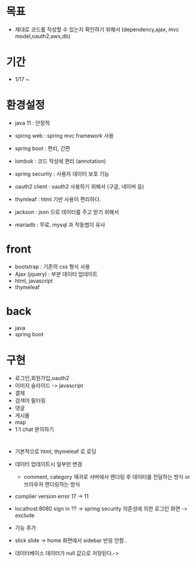 # 목표
- 제대로 코드를 작성할 수 있는지 확인하기 위해서 (dependency,ajax, mvc model,oauth2,aws,db)
# 기간
- 1/17 ~ 
# 환경설정
- java 11 : 안정적
- spirng web : spring mvc framework 사용
- spring boot : 편리, 간편
- lombok : 코드 작성에 편리 (annotation)

- spring security : 사용자 데이터 보호 기능
- oauth2 client : oauth2 사용하기 위해서 (구글, 네이버 등)
  
- thymleaf : html 기반 사용이 편리하다.
- jackson : json 으로 데이터를 주고 받기 위해서
- mariadb : 무료, mysql 과 작동법이 유사
    
# front
- bootstrap : 기존의 css 형식 사용 
- Ajax (jquery) : 부분 데이터 업데이트
- html, javascript
- thymeleaf
# back
- java
- spring boot

# 구현
- 로그인,회원가입,oauth2
- 이미지 슬라이드 -> javascript
- 결제 
- 검색어 필터링
- 댓글
- 게시물
- map
- 1:1 chat 문의하기

# 
- 기본적으로 html, thymeleaf 로 로딩
- 데이터 업데이트시 일부만 변경
  - comment, category 재귀로 서버에서 랜더링 후 데이터를 전달하는 방식 or 브라우저 랜더링하는 방식
- complier version error 17 -> 11
- localhost:8080 sign in ?? -> spring security 의존성에 의한 로그인 화면 -> exclude

- 기능 추가
- slick slide -> home 화면에서 sidebar 반응 안함..
- 데이터베이스 데이터가 null 값으로 저장된다.->
